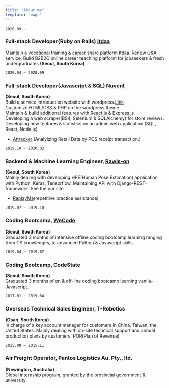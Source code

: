 ```yaml
---
title: "About me"
template: "page"
---
```


`2020.09 ~ `</br>
### Full-stack Developer(Ruby on Rails) [Itdaa](https://www.itdaa.net/)</br>
Maintain a vocational training & career share platform Itdaa.
Renew Q&A service.
Build B2B2C online career teaching platform for jobseekers & fresh undergraduates
**(Seoul, South Korea)**</br>

`2020.04 ~ 2020.09`</br>

### Full-stack Developer(Javascript & SQL) [Nuvent](https://attracker.shop/)</br>

**(Seoul, South Korea)**</br>
Build a service introduction website with wordpress.[Link](https://attracker.shop/) </br>
Customize HTML/CSS & PHP on the wordpress theme.</br>
Maintain & build additional features with React.js & Express.js</br>
Developing a web scraper(BS4, Selenium & SQLAlchemy) for store reviews.</br>
Developing new features & statistics on an admin web application.(SQL, React, Node.js)</br>

- [Attracker](https://attracker.shop/) (Analyizing Retail Data by POS receipt transaction.)
  <br/>

`2019.10 ~ 2020.02`</br>

### Backend & Machine Learning Engineer, [Rawls-on](https://rawls-on.com/)</br>

**(Seoul, South Korea)**</br>
Mainly dealing with developing HPE(Human Pose Estimation) application with Python, Keras, Tensorflow.
Maintaining API with Django-REST-framework.
See the our site</br>

- [ReplayMe](https://replayme.app/#/)(repetitive practice assistance)

`2019.07 ~ 2019.10`</br>

### Coding Bootcamp, [WeCode](https://wecode.co.kr/)</br>

**(Seoul, South Korea)**</br>
Graduated 3 months of intensive offline coding bootcamp learning ranging from CS knowledges, to advanced Python & Javascript skills.

`2019.04 ~ 2019.07`</br>

### Coding Bootcamp, CodeState</br>

**(Seoul, South Korea)**</br>
Graduated 3 months of on & off-line coding bootcamp learning vanila-Javascript.

`2017.01 ~ 2019.04`</br>

### Overseas Technical Sales Engineer, T-Robotics</br>

**(Osan, South Korea)**
</br> In charge of a key account manager for customers in China, Taiwan, the United States. Mainly dealing with on-site technical support and annual production plans by customers' POR(Plan of Revenue)

`2015.08 ~ 2015.11`</br>

### Air Freight Operator, Pantos Logistics Au. Pty., ltd.</br>

**(Newington, Australia)**
</br> Global internship program, granted by the provincial government & university
